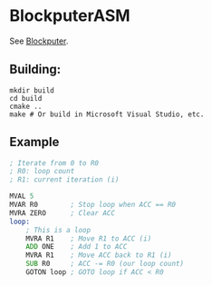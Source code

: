 # BlockputerASM
See [Blockputer](https://github.com/fordcars/Blockputer).

## Building:
```
mkdir build
cd build
cmake ..
make # Or build in Microsoft Visual Studio, etc.
```

## Example
```asm
; Iterate from 0 to R0
; R0: loop count
; R1: current iteration (i)

MVAL 5
MVAR R0        ; Stop loop when ACC == R0
MVRA ZERO      ; Clear ACC
loop:
    ; This is a loop
    MVRA R1    ; Move R1 to ACC (i)
    ADD ONE    ; Add 1 to ACC
    MVRA R1    ; Move ACC back to R1 (i)
    SUB R0     ; ACC -= R0 (our loop count)
    GOTON loop ; GOTO loop if ACC < R0
```
